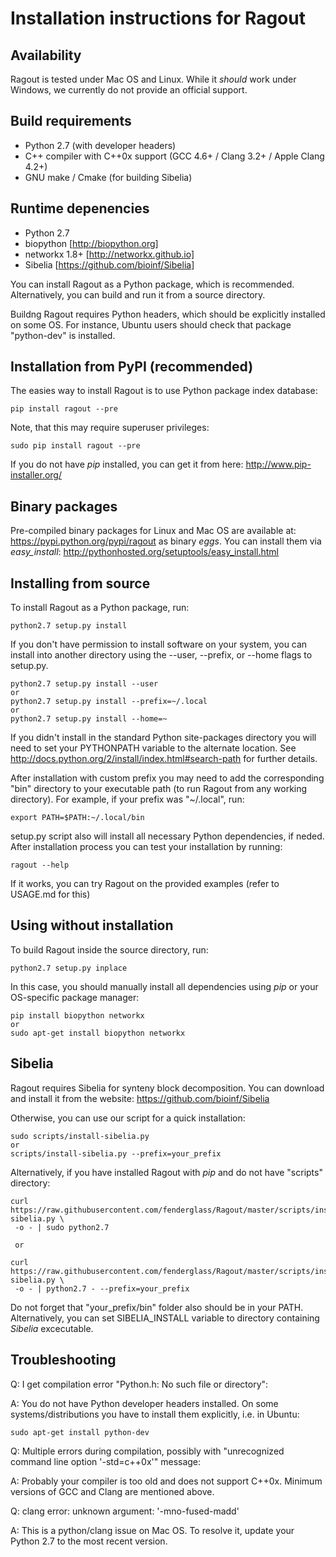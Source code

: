 Installation instructions for Ragout
====================================


Availability
------------
Ragout is tested under Mac OS and Linux. While it *should* work
under Windows, we currently do not provide an official support.


Build requirements
------------------
* Python 2.7 (with developer headers)
* C++ compiler with C++0x support (GCC 4.6+ / Clang 3.2+ / Apple Clang 4.2+)
* GNU make / Cmake (for building Sibelia)


Runtime depenencies
-------------------

* Python 2.7
* biopython [http://biopython.org]
* networkx 1.8+ [http://networkx.github.io]
* Sibelia [https://github.com/bioinf/Sibelia]


You can install Ragout as a Python package, which is recommended.
Alternatively, you can build and run it from a source directory.

Buildng Ragout requires Python headers, which should be
explicitly installed on some OS. For instance, Ubuntu
users should check that package "python-dev" is installed.


Installation from PyPI (recommended)
------------------------------------

The easies way to install Ragout is to use Python package index database:

	pip install ragout --pre

Note, that this may require superuser privileges:

	sudo pip install ragout --pre

If you do not have *pip* installed, you can get it from here:
http://www.pip-installer.org/


Binary packages
---------------

Pre-compiled binary packages for Linux and Mac OS are available at:
https://pypi.python.org/pypi/ragout as binary *eggs*.
You can install them via *easy_install*:
http://pythonhosted.org/setuptools/easy_install.html


Installing from source
----------------------

To install Ragout as a Python package, run:

	python2.7 setup.py install

If you don't have permission to install software on your system, you can 
install into another directory using the --user, --prefix, or --home flags to setup.py.

	python2.7 setup.py install --user
	or
	python2.7 setup.py install --prefix=~/.local
	or
	python2.7 setup.py install --home=~

If you didn't install in the standard Python site-packages directory you will 
need to set your PYTHONPATH variable to the alternate location. 
See http://docs.python.org/2/install/index.html#search-path for further details.

After installation with custom prefix you may need to add the corresponding 
"bin" directory to your executable path (to run Ragout from any working directory). 
For example, if your prefix was "~/.local", run:

	export PATH=$PATH:~/.local/bin

setup.py script also will install all necessary Python dependencies, if neded.
After installation process you can test your installation by running:

	ragout --help

If it works, you can try Ragout on the provided examples (refer to USAGE.md for this)


Using without installation
--------------------------

To build Ragout inside the source directory, run:

	python2.7 setup.py inplace

In this case, you should manually install all dependencies using *pip*
or your OS-specific package manager:

	pip install biopython networkx
	or
	sudo apt-get install biopython networkx


Sibelia
-------

Ragout requires Sibelia for synteny block decomposition.
You can download and install it from the website: https://github.com/bioinf/Sibelia

Otherwise, you can use our script for a quick installation:

	sudo scripts/install-sibelia.py
	or
	scripts/install-sibelia.py --prefix=your_prefix

Alternatively, if you have installed Ragout with *pip* and do not have
"scripts" directory:

	curl https://raw.githubusercontent.com/fenderglass/Ragout/master/scripts/install-sibelia.py \
	 -o - | sudo python2.7

	 or

	curl https://raw.githubusercontent.com/fenderglass/Ragout/master/scripts/install-sibelia.py \
	 -o - | python2.7 - --prefix=your_prefix

Do not forget that "your_prefix/bin" folder also should be in your PATH.
Alternatively, you can set SIBELIA_INSTALL variable to directory
containing *Sibelia* excecutable.


Troubleshooting
---------------

Q: I get compilation error "Python.h: No such file or directory":

A: You do not have Python developer headers installed. On some
systems/distributions you have to install them explicitly, i.e. in Ubuntu:
	
	sudo apt-get install python-dev


Q: Multiple errors during compilation, possibly with 
"unrecognized command line option '-std=c++0x'" message:

A: Probably your compiler is too old and does not support C++0x. Minimum
versions of GCC and Clang are mentioned above.

Q: clang error: unknown argument: '-mno-fused-madd'

A: This is a python/clang issue on Mac OS. To resolve it, update
your Python 2.7 to the most recent version.